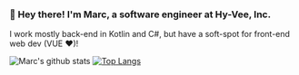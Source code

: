 ### 👋 Hey there! I'm Marc, a software engineer at Hy-Vee, Inc. 

I work mostly back-end in Kotlin and C#, but have a soft-spot for front-end web dev (VUE :heart:)!

![Marc's github stats](https://github-readme-stats.vercel.app/api?username=mmshep97&show_icons=true&count_private=true&hide=stars&include_all_commits=true&theme=buefy)
[![Top Langs](https://github-readme-stats.vercel.app/api/top-langs/?username=mmshep97&layout=compact)](https://github.com/mmshep97/github-readme-stats)

<!--
**MMShep97/mmshep97** is a ✨ _special_ ✨ repository because its `README.md` (this file) appears on your GitHub profile.

Here are some ideas to get you started:

- 🔭 I’m currently working on ...
- 🌱 I’m currently learning ...
- 👯 I’m looking to collaborate on ...
- 🤔 I’m looking for help with ...
- 💬 Ask me about ...
- 📫 How to reach me: ...
- 😄 Pronouns: ...
- ⚡ Fun fact: ...
-->
